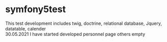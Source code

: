 # symfony5test

This test development includes twig, doctrine, relational database, Jquery, datatable, calender<br> 
30.05.2021  I have started developed personnel page others empty

